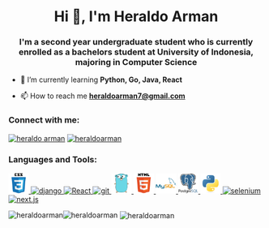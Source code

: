 <h1 align="center">Hi 👋, I'm Heraldo Arman</h1>
<h3 align="center">I'm a second year undergraduate student who is currently enrolled as a bachelors student at University
    of Indonesia, majoring in Computer Science</h3>

- 🌱 I’m currently learning **Python, Go, Java, React**

- 📫 How to reach me **heraldoarman7@gmail.com**

<h3 align="left">Connect with me:</h3>
<p align="left">
    <a href="https://www.linkedin.com/in/heraldo-arman/" target="blank"><img align="center"
            src="https://raw.githubusercontent.com/rahuldkjain/github-profile-readme-generator/master/src/images/icons/Social/linked-in-alt.svg"
            alt="heraldo arman" height="30" width="40" /></a>
    <a href="https://instagram.com/heraldoarman" target="blank"><img align="center"
            src="https://raw.githubusercontent.com/rahuldkjain/github-profile-readme-generator/master/src/images/icons/Social/instagram.svg"
            alt="heraldoarman" height="30" width="40" /></a>
</p>

<h3 align="left">Languages and Tools:</h3>
<p align="left"> <a href="https://www.w3schools.com/css/" target="_blank" rel="noreferrer"> <img
            src="https://raw.githubusercontent.com/devicons/devicon/master/icons/css3/css3-original-wordmark.svg"
            alt="css3" width="40" height="40" /> </a> <a href="https://www.djangoproject.com/" target="_blank"
        rel="noreferrer"> <img src="https://cdn.worldvectorlogo.com/logos/django.svg" alt="django" width="40"
            height="40" /> </a> <a href="https://react.dev/" target="_blank" rel="noreferrer"> <img
            src="https://www.vectorlogo.zone/logos/reactjs/reactjs-icon.svg" alt="React" width="40" height="40" />
    </a> <a href="https://git-scm.com/" target="_blank" rel="noreferrer"> <img
            src="https://www.vectorlogo.zone/logos/git-scm/git-scm-icon.svg" alt="git" width="40" height="40" /> </a> <a
        href="https://golang.org" target="_blank" rel="noreferrer"> <img
            src="https://raw.githubusercontent.com/devicons/devicon/master/icons/go/go-original.svg" alt="go" width="40"
            height="40" /> </a> <a href="https://www.w3.org/html/" target="_blank" rel="noreferrer"> <img
            src="https://raw.githubusercontent.com/devicons/devicon/master/icons/html5/html5-original-wordmark.svg"
            alt="html5" width="40" height="40" /> </a> <a href="https://www.mysql.com/" target="_blank"
        rel="noreferrer"> <img
            src="https://raw.githubusercontent.com/devicons/devicon/master/icons/mysql/mysql-original-wordmark.svg"
            alt="mysql" width="40" height="40" /> </a> <a href="https://www.postgresql.org" target="_blank"
        rel="noreferrer"> <img
            src="https://raw.githubusercontent.com/devicons/devicon/master/icons/postgresql/postgresql-original-wordmark.svg"
            alt="postgresql" width="40" height="40" /> </a> <a href="https://www.python.org" target="_blank"
        rel="noreferrer"> <img
            src="https://raw.githubusercontent.com/devicons/devicon/master/icons/python/python-original.svg"
            alt="python" width="40" height="40" /> </a> <a href="https://www.selenium.dev" target="_blank"
        rel="noreferrer"> <img
            src="https://raw.githubusercontent.com/detain/svg-logos/780f25886640cef088af994181646db2f6b1a3f8/svg/selenium-logo.svg"
            alt="selenium" width="40" height="40" /> </a>
            <a href="https://nextjs.org/" target="_blank"
            rel="noreferrer"> <img
                src="https://www.vectorlogo.zone/logos/nextjs/nextjs-icon.svg"
                alt="next.js" width="40" height="40" /> </a>
        </p>
<p><img align="left"
        src="https://githubstat-rust.vercel.app/api?username=heraldoarman&theme=outrun&show_icons=false&hide_border=false&include_all_commits=true&count_private=true"
        alt="heraldoarman" /></p>
<p><img align="left"
        src="https://github-readme-streak-stats.herokuapp.com/?user=heraldoarman&theme=outrun&hide_border=false"
        alt="heraldoarman" /></p>
<p>&nbsp;<img align="center"
        src="https://githubstat-rust.vercel.app/api/top-langs/?username=heraldoarman&theme=outrun&show_icons=true&hide_border=false&layout=compact&count_private=true"
        alt="heraldoarman" /></p>

        
